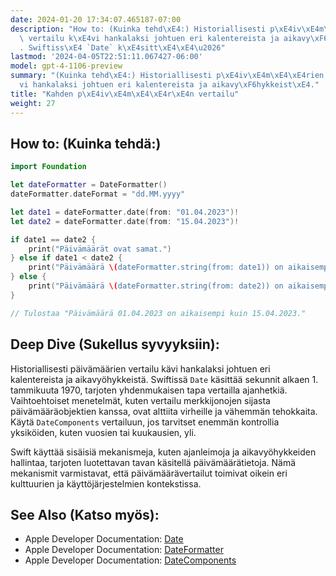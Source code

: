 ```yaml
---
date: 2024-01-20 17:34:07.465187-07:00
description: "How to: (Kuinka tehd\xE4:) Historiallisesti p\xE4iv\xE4m\xE4\xE4rien\
  \ vertailu k\xE4vi hankalaksi johtuen eri kalentereista ja aikavy\xF6hykkeist\xE4\
  . Swiftiss\xE4 `Date` k\xE4sitt\xE4\xE4\u2026"
lastmod: '2024-04-05T22:51:11.067427-06:00'
model: gpt-4-1106-preview
summary: "(Kuinka tehd\xE4:) Historiallisesti p\xE4iv\xE4m\xE4\xE4rien vertailu k\xE4\
  vi hankalaksi johtuen eri kalentereista ja aikavy\xF6hykkeist\xE4."
title: "Kahden p\xE4iv\xE4m\xE4\xE4r\xE4n vertailu"
weight: 27
---
```


## How to: (Kuinka tehdä:)
```Swift
import Foundation

let dateFormatter = DateFormatter()
dateFormatter.dateFormat = "dd.MM.yyyy"

let date1 = dateFormatter.date(from: "01.04.2023")!
let date2 = dateFormatter.date(from: "15.04.2023")!

if date1 == date2 {
    print("Päivämäärät ovat samat.")
} else if date1 < date2 {
    print("Päivämäärä \(dateFormatter.string(from: date1)) on aikaisempi kuin \(dateFormatter.string(from: date2)).")
} else {
    print("Päivämäärä \(dateFormatter.string(from: date2)) on aikaisempi kuin \(dateFormatter.string(from: date1)).")
}

// Tulostaa "Päivämäärä 01.04.2023 on aikaisempi kuin 15.04.2023."
```

## Deep Dive (Sukellus syvyyksiin):
Historiallisesti päivämäärien vertailu kävi hankalaksi johtuen eri kalentereista ja aikavyöhykkeistä. Swiftissä `Date` käsittää sekunnit alkaen 1. tammikuuta 1970, tarjoten yhdenmukaisen tapa vertailla ajanhetkiä. Vaihtoehtoiset menetelmät, kuten vertailu merkkijonojen sijasta päivämääräobjektien kanssa, ovat alttiita virheille ja vähemmän tehokkaita. Käytä `DateComponents` vertailuun, jos tarvitset enemmän kontrollia yksiköiden, kuten vuosien tai kuukausien, yli. 

Swift käyttää sisäisiä mekanismeja, kuten ajanleimoja ja aikavyöhykkeiden hallintaa, tarjoten luotettavan tavan käsitellä päivämäärätietoja. Nämä mekanismit varmistavat, että päivämäärävertailut toimivat oikein eri kulttuurien ja käyttöjärjestelmien kontekstissa.

## See Also (Katso myös):
- Apple Developer Documentation: [Date](https://developer.apple.com/documentation/foundation/date)
- Apple Developer Documentation: [DateFormatter](https://developer.apple.com/documentation/foundation/dateformatter)
- Apple Developer Documentation: [DateComponents](https://developer.apple.com/documentation/foundation/datecomponents)
